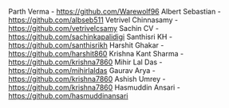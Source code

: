 Parth Verma - https://github.com/Warewolf96
Albert Sebastian - https://github.com/albseb511
Vetrivel Chinnasamy - https://github.com/vetrivelcsamy
Sachin CV - https://github.com/sachinkapalidigi
Santhisri KH - https://github.com/santhisrikh
Harshit Ghakar - https://github.com/harshit860
Krishna Kant Sharma - https://github.com/krishna7860
Mihir Lal Das - https://github.com/mihirlaldas
Gaurav Arya - https://github.com/krishna7860
Ashish Umrey - https://github.com/krishna7860
Hasmuddin Ansari - https://github.com/hasmuddinansari